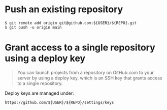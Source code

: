 # Push an existing repository

    $ git remote add origin git@github.com:${USER}/${REPO}.git
    $ git push -u origin main

# Grant access to a single repository using a deploy key

> You can launch projects from a repository on GitHub.com
> to your server by using a deploy key, which is an SSH key
> that grants access to a single repository.

Deploy keys are managed under:

    https://github.com/${USER}/${REPO}/settings/keys
